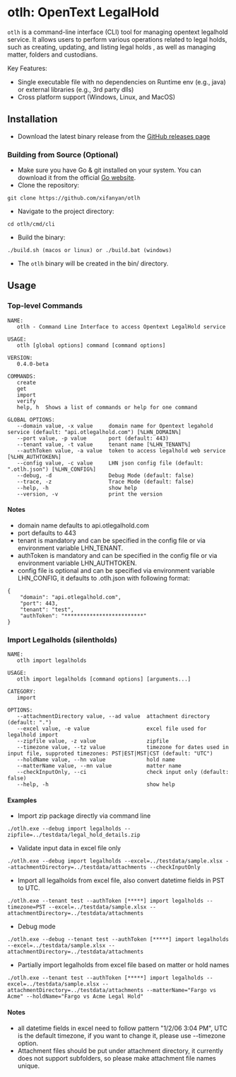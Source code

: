 # otlh: OpenText LegalHold

`otlh` is a command-line interface (CLI) tool for managing opentext legalhold service. It allows users to perform various operations related to legal holds, such as creating, updating, and listing legal holds , as well as managing matter, folders and custodians.

Key Features:
- Single executable file with no dependencies on Runtime env (e.g., java) or external libraries (e.g., 3rd party dlls)
- Cross platform support (Windows, Linux, and MacOS)

## Installation

- Download the latest binary release from the [GitHub releases page](https://github.com/xifanyan/otlh/releases)

### Building from Source (Optional)
- Make sure you have Go & git installed on your system. You can download it from the official [Go website](https://golang.org/dl/).
- Clone the repository: 
```
git clone https://github.com/xifanyan/otlh
```
- Navigate to the project directory:
```
cd otlh/cmd/cli
```
- Build the binary:
```
./build.sh (macos or linux) or ./build.bat (windows)
```
- The `otlh` binary will be created in the bin/ directory.

## Usage
### Top-level Commands
```
NAME:
   otlh - Command Line Interface to access Opentext LegalHold service

USAGE:
   otlh [global options] command [command options]

VERSION:
   0.4.0-beta

COMMANDS:
   create
   get
   import
   verify
   help, h  Shows a list of commands or help for one command

GLOBAL OPTIONS:
   --domain value, -x value     domain name for Opentext legahold service (default: "api.otlegalhold.com") [%LHN_DOMAIN%]
   --port value, -p value       port (default: 443)
   --tenant value, -t value     tenant name [%LHN_TENANT%]
   --authToken value, -a value  token to access legalhold web service [%LHN_AUTHTOKEN%]
   --config value, -c value     LHN json config file (default: ".otlh.json") [%LHN_CONFIG%]
   --debug, -d                  Debug Mode (default: false)
   --trace, -z                  Trace Mode (default: false)
   --help, -h                   show help
   --version, -v                print the version
```

#### Notes
- domain name defaults to api.otlegalhold.com 
- port defaults to 443
- tenant is mandatory and can be specified in the config file or via environment variable LHN_TENANT.
- authToken is mandatory and can be specified in the config file or via environment variable LHN_AUTHTOKEN.
- config file is optional and can be specified via environment variable LHN_CONFIG, it defaults to .otlh.json with following format:
```
{
    "domain": "api.otlegalhold.com",
    "port": 443,
    "tenant": "test",
    "authToken": "*************************"
}
```

### Import Legalholds (silentholds)
```
NAME:
   otlh import legalholds

USAGE:
   otlh import legalholds [command options] [arguments...]

CATEGORY:
   import

OPTIONS:
   --attachmentDirectory value, --ad value  attachment directory (default: ".")
   --excel value, -e value                  excel file used for legalhold import
   --zipfile value, -z value                zipfile
   --timezone value, --tz value             timezone for dates used in input file, supproted timezones: PST|EST|MST|CST (default: "UTC")
   --holdName value, --hn value             hold name
   --matterName value, --mn value           matter name
   --checkInputOnly, --ci                   check input only (default: false)
   --help, -h                               show help
```
#### Examples
- Import zip package directly via command line
```
./otlh.exe --debug import legalholds --zipfile=../testdata/legal_hold_details.zip
```

- Validate input data in excel file only
```
./otlh.exe --debug import legalholds --excel=../testdata/sample.xlsx --attachmentDirectory=../testdata/attachments --checkInputOnly
```

- Import all legalholds from excel file, also convert datetime fields in PST to UTC.
```
./otlh.exe --tenant test --authToken [*****] import legalholds --timezone=PST --excel=../testdata/sample.xlsx --attachmentDirectory=../testdata/attachments
```

- Debug mode
```
./otlh.exe --debug --tenant test --authToken [*****] import legalholds --excel=../testdata/sample.xlsx --attachmentDirectory=../testdata/attachments
```

- Partially import legalholds from excel file based on matter or hold names
```
./otlh.exe --tenant test --authToken [*****] import legalholds --excel=../testdata/sample.xlsx --attachmentDirectory=../testdata/attachments --matterName="Fargo vs Acme" --holdName="Fargo vs Acme Legal Hold"
```

#### Notes
- all datetime fields in excel need to follow pattern "1/2/06 3:04 PM", UTC is the default timezone, if you want to change it, please use --timezone option.
- Attachment files should be put under attachment directory, it currently does not support subfolders, so please make attachment file names unique.